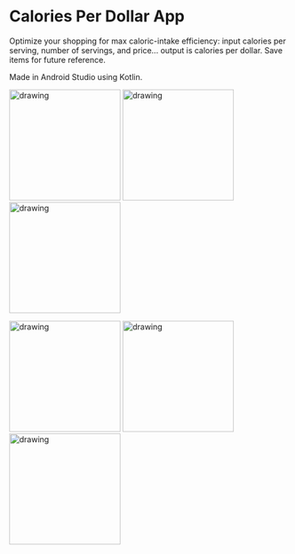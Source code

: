 # Calories Per Dollar App
Optimize your shopping for max caloric-intake efficiency: input calories per serving, number of servings, and price... output is calories per dollar. Save items for future reference.

Made in Android Studio using Kotlin.

<img src="https://lh3.googleusercontent.com/curfWftQK4HMSSH8QK9Iuwc3VpahyLtr6soCaFP1i5AmiRaLOp5m80qBDMYtdFwnfJNPxWOdLisft8810WG-PhMbRvw7_iCsVL59RVWkQH3QiiHxziEw1-W5n-UmtGQ89qv0QgOBu3pMymZalcXezQ7ObmTzakpjGqgZ416CmxD5Al_NZ5oZk8ztLwmGXIWmgjcQaCplUP8ubnCV1S48AHDA9as66n4SIgrnO9VXN4JoPMODTpwBtxcXnl-9q3ufGhc0VAloQKKAcJL5pMQJz5VQIXt120tdUNt5mwy7FnugtHM3ifmr829CTNx_fraY-N9jZ6OqZyWk9RAby9ar1PFlbDDKRk4MjLbZjlRhn6ZoB-9WBB5YeTjEqEhxEG1Dkphyr02-mQH_J_NJX1uWMQJ6Tw-ILzUH2Am3Jx5BiFIuRm-KTzlXnRC-WBKzDxaznHzv0BtlUSeoHRns_klentUQbtmrVurssX6pyOHSK8qgKkJyq87dH5IeV3uua0x62Y2x4IQBTAj25oCqePblrNypI0oW-zHXnfrCggcMnL09Qrl1BVoWnXJsngwuO69wIvl_9sIOzAPWBeSSt1vaHjBcOM6-cA5avGYVRtQvIQTAijVB6bvnFSnH-cCosKzspBHH1GYfpdPYgjyJjC4oLLh8stbtRXtRH9j1Jcs-h8BODobBtgUek2QD6XfhOw=w435-h943-no" alt="drawing" width="200"/> <img src="https://lh3.googleusercontent.com/p_rycRNSy44kxD-uhbIU_6zX-dP8iKUyPWYlQScJzZW7dvKY6cAQTsT-QYzAB3NwcleeJQ0XYqHCtU8fAa6Xn795vLi896_v0eV4AdTjE1KuyCY3xXlgV9S4YeDIHqCGj2ZpsH9wRiTGonxj8czTnX2fEnNGEWPsuUBgZwmQ5pKQSee48ftPu4Y0dxKpbs02ukBu0SD5BcXCbeHFKS8lMhH79uPmdQBez6UdQV8n2XAMen2iV2H8We-XBGZ14PiPFJKX1WYFD5TxBJnJYtDphzwk_6glvz7DlPGvXMbjAeesu26-LtGi0ksKInGjhPkXwm2gNQ_z0-JehFI65wAxXC7IvKvm0bcSYZvuyR3sew_mUu8M1PmcKQeAJKwH2xJ0Lg3fLEsGYXXIMiXIHo3lACYy3x5TuskIM46oMXTrSnx3nSGGki2NN6xiL32ir5Kkj6Ru6ySyMRRPoiq_CqP_z84CFGRm1iHY7VHPQjsIfuJrTYVL0ef7qKPkrgfzKesgsmXwGWEXm7qJmgvT6fomj28DXi-OASrPbox3NtXNQrhaRKm4SjY6k5aDQT2VrD9BVBzz99CRz2QcMW5RVrXEExdz3yv5D_skckfXkRt3RKSbq-cSRTP_nnzVSYO23u_xPNZ4l0Av3BoFqZPXxD-c2Drivi87PobHVIrJNBjFUEwuxt0WQ8pug2WkLvawQA=w435-h943-no" alt="drawing" width="200"/> <img src="https://lh3.googleusercontent.com/VwFR0xdVtKbq4YjY38ZuWg_CLHFurTD_TsxJxd6w1tRhxNzifCYlg3OvbyrZ-MkzrMBwiTvHTP0g4EpSsUY3A1P0-VSgZNZTjnt1-K_69aaIhCYCc4AD8A4YBWr29sYJa4FAjuRySFMPwROC7829Zhxw5O9G07vJsCupDy6T2hiy5Y8XEkjOIpBwZX3QbzvycajaACIxDRI4sJzBiLdBqX3cNo_E35g_jiYLsNuU2ELudbWO0-oIexGCkrVUNyHwGgVmoj7eyYEHTrsV2GsVRzt0omWUTrWd4kHHEmztp3hHtaKWh4731pil3RLC1475BOA38PzNY1k6iDScqEC4v7n5_2ZtgiD16YGNIYtWDl6QHf1CExj7Hea2yQX2OPlGhBfMerFg3dphkNYpJB-kGlTDu7YVUewCi-_wYU62LvcivSpHlTwx9B0k8IRpWGTqOpKP5Q0Jtj1W5UwYKp-X01-MdQgMNFIJu0TJaIvouzqDmAnBgVHOfZUx0rmn4Il43ciOjzJfIHMXe19MNABLjpLy7qHIhsrdMAGr8udQt7QpIzgLpBedDPv4UcfwJHKA3LaEybPXsgTOFlqgxbr_t2_Pxokg7VqrHE03RneVyJSL_CZkxFcagjit60XHF4psYdWFfIgRZwM1Y-OVu2CX-4fpvURSG-UwU0vm4KLKBgUpCYnCpSn4Sa3tKjjBlQ=w435-h943-no" alt="drawing" width="200"/>

<img src="https://lh3.googleusercontent.com/q43h08RhEE8ko8fW8GzsBSaXmyh9ojBnj7GQ3usrkcIH9I_DeulcuMJAPPbDsU-lYAFXzsNcdh3lx4sJ91mRmErF86t6pFfPFsoCaXfcCNDfDtPfsU6T8ars1mfHCMdMimar-lhXcnpIKAivx1Vl2wu9lcJ2KbDy8Tf-t5Of3zjClPXysUW68GtGwPsBMsOlheYs9Szxj5igOzrCgM2m8FV0XzYRGueIjHp6tWmHJD4ladQdCZefVUrMEew4-8X9bJH7yuQRyXAjDE5s6IDPDGSvi-nRb5MRT0IRi9sL6n59ypfBBWNudfiaMfn8wGpy-tohvZOi6X33X0SSIqhw3EFmZpUnCcvjhGfhNG8hOhOEjaIMpS28Pwm8H7tLXZLbmhPtdeXasTPl2hBOlPaVldXO7vIQDE1RwNkTSBh_AiKbSR76n1XMjvphLnmkKxWwk4xjZ4-gZ9F9NCVCS0aa4HOgHXtXkx7blXdF49mr13VgYYa8IVlmGftzJWrqir7Ekkpp_AnSG0yIasVNzDMC4VbwsNaw8EHj7xsKIp-Uoapu-8lJxlcZQoReG7SRvM2dxaRb5yKhNyKxWKQlshRgtuYtkp6JKTpAdyt4IyEbuXYysL8uHm_mZb_kLmWV9FdsrI_CniNg10rhd1Wofh2kyhct_aRlsjaTCIos72i41jdRZHiSWkRtzQxd18gKmw=w435-h943-no" alt="drawing" width="200"/> <img src="https://lh3.googleusercontent.com/tGfoUL2UHHDjcVnyZGNUYhRYLG8CDHspMU66V5bYLOAAF-c9bM72_AQtzxjfQIQz2E_I2iiothEImqx6B898SIWpOFXFw4KHrithDdOkbcsgKeGQyc8PKMIX458vCqB6LBtUY8dM978lUtczZsv1_TIOWjL0UDYyE4hI98eSpuXDyAXPyc0ijigNnFjKebCAd0Vkv0J7JOgmaCdLb9Gxsv0BShxa8KZfDksOXt9s57W-JhRB3WVEmgoTtVLYU6yHw0D3uAL3EJ57YA4W1VLxyBVpc3DiY5AqJJlsJB9FldA1cLPd15Mb2PYiqWp_bepmf4f6hmlkOrMq2j3n1WpITKmHBWtuYYLqrUgFfacAEOZW90F0NeMtPSG1DovqwSvJPbX_LveYTdfSXLlGAKLm6PYtWwfaQPQShs72aMlc6Jyp7MzuDAJ4O5ZMhyA7jVqdGQC46gcdST3slXZYWf5NEFhMmJqX8ZdiT6p1ccEInnBdqrLZlUj3M4SjLV06Qvxmqr72pzYuaCR4PyAOWDvSbd2r9lbtJtvmzTCbIxrwX8AuMABN6EWqZujIZZspMil-Mw-WsO5OE-2ZkOZRflfQnZ2WHZfeYJqqSwQdCJngeFkis7bpSlRSO9m7zctJbLvi2PH0BCIb6hLbSgjg4TYP8RnH0lWxa_Dg0Nu_4zwDcTF4F-lQlKKSB2zyuLjSzA=w435-h943-no" alt="drawing" width="200"/> <img src="https://lh3.googleusercontent.com/BV4MpFpnv7NOuB5gWddDbmRuEp3DDLm1g9HjQ922-ttMSNufBuCYwrMgNOPkxaKKxxvR14UFKCbyJH4TBVeOQvnHtLFxFAVFmAqyKzbW-Ti-6WslEySfW4rD6j-_x4NZQnOIaz2xE1Z-51lW6_o2rSL7d0BEnUFlTUYpbXL_4J3Wxn3FQty3AaN41zgMNrvn-GRwUrErVkE_6ONU-OCbTpMj5_wEtMbh6-dlZ0ahu24tZxzi7L3nJVvPLTqVbS0_thFgGz733fiwV2d8BEm3OTHDyobR2r5ijwBEzz1s7pZesl71fN_mZ6qreIguGrND_WPMFKHIApcFEgKDJpKwK7Hw8-kmZ9U_jI_Sx3Zsd8lADQar_fYKR7IBlYe35wtrLZT3NupbBgoRtriRzcqg9pqldM74e-Qoha142gez-XkWnKiozN8C9IZnvCdvnRBiVwGh5wwDLc4uKQAU6L9JO9RZTjCzfCEIkHTxBNIzb6YeaQo1BmzBNBDNAIpgIbG8YclJDGUO4gbO3Fa-iiHBVNqsbByCS-423Iq4cMpvfnazYaYUe9X9aIZzpJWBLoT-Onxj0iNTsab-gHol2wNyGRqeai5awhhWK8oYIM95AEVF8_6brDMjweOY3qoSnfRAkIKyxAxu6_dJAfw9JaFTR8fLllrei3rVjbp0Y0p9mt120zF5h13rAx9X2harEQ=w435-h943-no" alt="drawing" width="200"/> 
